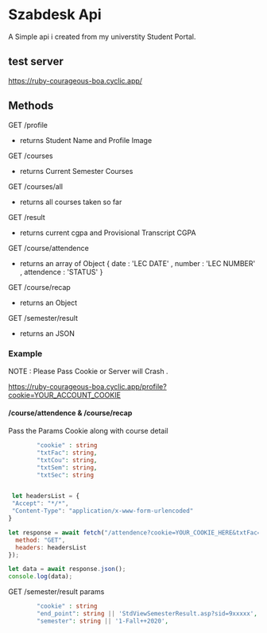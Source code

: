# Szabdesk Api

 A Simple api i created from my universtity Student Portal.

## test server
https://ruby-courageous-boa.cyclic.app/


## Methods

 GET /profile   <br/>
 - returns Student Name and Profile Image

 GET /courses   <br/>
 - returns Current Semester Courses
 
 GET /courses/all  <br/>
 - returns all courses taken so far
 
 GET /result  <br/>
  - returns current cgpa and Provisional Transcript CGPA

 GET /course/attendence <br/>
 - returns an array of Object { date : 'LEC DATE' , number : 'LEC NUMBER' , attendence : 'STATUS'  }

 GET /course/recap <br/>
  - returns an Object
 
 GET /semester/result <br/>
  - returns an JSON

 ### Example 

  NOTE : Please Pass Cookie or Server will Crash .


 https://ruby-courageous-boa.cyclic.app/profile?cookie=YOUR_ACCOUNT_COOKIE


#### /course/attendence & /course/recap
Pass the Params Cookie along with course detail

```php
        "cookie" : string
        "txtFac": string,
        "txtCou": string,
        "txtSem": string,
        "txtSec": string
```


```js

 let headersList = {
 "Accept": "*/*",
 "Content-Type": "application/x-www-form-urlencoded"
}

let response = await fetch("/attendence?cookie=YOUR_COOKIE_HERE&txtFac=AsimRiaz&txtCou=2xxx&txtSem=1xxxx&txtSec=xx", { 
  method: "GET",
  headers: headersList
});

let data = await response.json();
console.log(data);
```

GET /semester/result
params 
```php
        "cookie" : string
        "end_point": string || 'StdViewSemesterResult.asp?sid=9xxxxx',
        "semester": string || '1-Fall++2020',
```